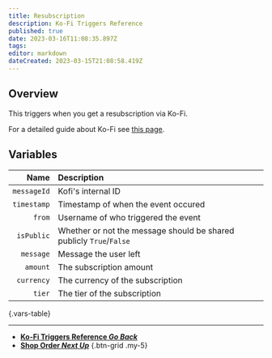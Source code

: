 ```yaml
---
title: Resubscription
description: Ko-Fi Triggers Reference
published: true
date: 2023-03-16T11:08:35.897Z
tags: 
editor: markdown
dateCreated: 2023-03-15T21:08:58.419Z
---
```


## Overview
This triggers when you get a resubscription via Ko-Fi.

For a detailed guide about Ko-Fi see [this page](/Integrations/Ko-Fi).

## Variables
Name | Description
----:|:------------
`messageId` | Kofi's internal ID
`timestamp` | Timestamp of when the event occured
`from` | Username of who triggered the event
`isPublic` | Whether or not the message should be shared publicly `True`/`False`
`message` | Message the user left
`amount` | The subscription amount
`currency` | The currency of the subscription
`tier` | The tier of the subscription
{.vars-table}

---

- [<i class="mdi mdi-chevron-left"></i>**Ko-Fi Triggers Reference *Go Back***](/Triggers/Ko-Fi)
- [<i class="mdi mdi-store primary--text"></i> **Shop Order *Next Up***](/Triggers/Ko-Fi/Shop-Order)
{.btn-grid .my-5}